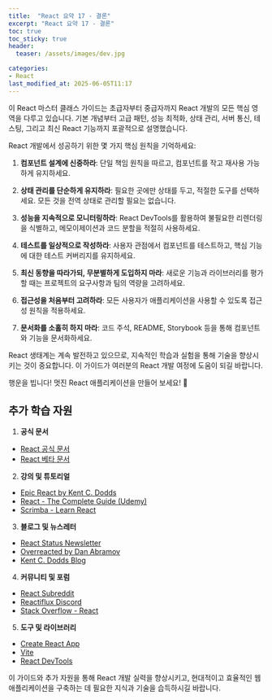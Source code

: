 ```yaml
---
title:  "React 요약 17 - 결론"
excerpt: "React 요약 17 - 결론"
toc: true
toc_sticky: true
header:
  teaser: /assets/images/dev.jpg

categories:
- React
last_modified_at: 2025-06-05T11:17
---
```


이 React 마스터 클래스 가이드는 초급자부터 중급자까지 React 개발의 모든 핵심 영역을 다루고 있습니다. 기본 개념부터 고급 패턴, 성능 최적화, 상태 관리, 서버 통신, 테스팅, 그리고 최신 React 기능까지 포괄적으로 설명했습니다.

React 개발에서 성공하기 위한 몇 가지 핵심 원칙을 기억하세요:

1. **컴포넌트 설계에 신중하라**: 단일 책임 원칙을 따르고, 컴포넌트를 작고 재사용 가능하게 유지하세요.

2. **상태 관리를 단순하게 유지하라**: 필요한 곳에만 상태를 두고, 적절한 도구를 선택하세요. 모든 것을 전역 상태로 관리할 필요는 없습니다.

3. **성능을 지속적으로 모니터링하라**: React DevTools를 활용하여 불필요한 리렌더링을 식별하고, 메모이제이션과 코드 분할을 적절히 사용하세요.

4. **테스트를 일상적으로 작성하라**: 사용자 관점에서 컴포넌트를 테스트하고, 핵심 기능에 대한 테스트 커버리지를 유지하세요.

5. **최신 동향을 따라가되, 무분별하게 도입하지 마라**: 새로운 기능과 라이브러리를 평가할 때는 프로젝트의 요구사항과 팀의 역량을 고려하세요.

6. **접근성을 처음부터 고려하라**: 모든 사용자가 애플리케이션을 사용할 수 있도록 접근성 원칙을 적용하세요.

7. **문서화를 소홀히 하지 마라**: 코드 주석, README, Storybook 등을 통해 컴포넌트와 기능을 문서화하세요.

React 생태계는 계속 발전하고 있으므로, 지속적인 학습과 실험을 통해 기술을 향상시키는 것이 중요합니다. 이 가이드가 여러분의 React 개발 여정에 도움이 되길 바랍니다.

행운을 빕니다! 멋진 React 애플리케이션을 만들어 보세요! 🚀

## 추가 학습 자원

1. **공식 문서**
  - [React 공식 문서](https://reactjs.org/docs/getting-started.html)
  - [React 베타 문서](https://beta.reactjs.org/)

2. **강의 및 튜토리얼**
  - [Epic React by Kent C. Dodds](https://epicreact.dev/)
  - [React - The Complete Guide (Udemy)](https://www.udemy.com/course/react-the-complete-guide-incl-redux/)
  - [Scrimba - Learn React](https://scrimba.com/learn/learnreact)

3. **블로그 및 뉴스레터**
  - [React Status Newsletter](https://react.statuscode.com/)
  - [Overreacted by Dan Abramov](https://overreacted.io/)
  - [Kent C. Dodds Blog](https://kentcdodds.com/blog)

4. **커뮤니티 및 포럼**
  - [React Subreddit](https://www.reddit.com/r/reactjs/)
  - [Reactiflux Discord](https://www.reactiflux.com/)
  - [Stack Overflow - React](https://stackoverflow.com/questions/tagged/reactjs)

5. **도구 및 라이브러리**
  - [Create React App](https://create-react-app.dev/)
  - [Vite](https://vitejs.dev/)
  - [React DevTools](https://chrome.google.com/webstore/detail/react-developer-tools/fmkadmapgofadopljbjfkapdkoienihi)

이 가이드와 추가 자원을 통해 React 개발 실력을 향상시키고, 현대적이고 효율적인 웹 애플리케이션을 구축하는 데 필요한 지식과 기술을 습득하시길 바랍니다.